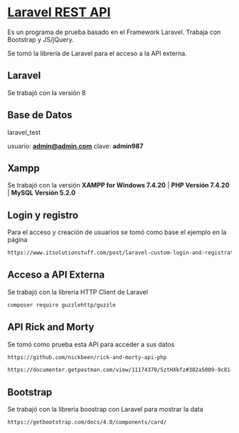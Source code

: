 # [Laravel REST API](https://adminlte.io)

Es un programa de prueba basado en el Framework Laravel. Trabaja con Bootstrap y JS/jQuery.

Se tomó la librería de Laravel para el acceso a la API externa.

## Laravel
Se trabajó con la versión 8

## Base de Datos
laravel_test

usuario: **admin@admin.com**
clave: **admin987**

## Xampp
Se trabajó con la versión **XAMPP for Windows 7.4.20** | **PHP Versión 7.4.20** | **MySQL Versión 5.2.0**  

## Login y registro
Para el acceso y creación de usuarios se tomó como base el ejemplo en la página
```html
https://www.itsolutionstuff.com/post/laravel-custom-login-and-registration-exampleexample.html
```

## Acceso a API Externa
Se trabajó con la libreria HTTP Client de Laravel
```bash
composer require guzzlehttp/guzzle
```

## API Rick and Morty
Se tomó como prueba esta API para acceder a sus datos
```html
https://github.com/nickbeen/rick-and-morty-api-php
```
```html
https://documenter.getpostman.com/view/11174370/SztHXkfz#382a5009-9c81-49f5-805e-04e7ad619137
```

## Bootstrap
Se trabajó con la libreria boostrap con Laravel para mostrar la data
```html
https://getbootstrap.com/docs/4.0/components/card/
```
